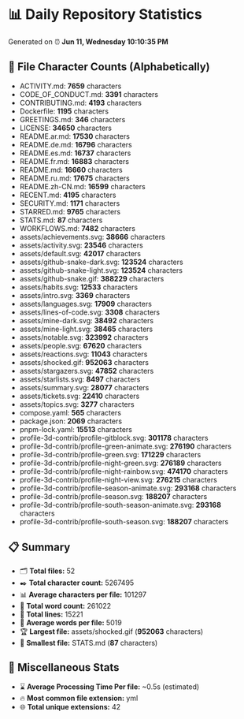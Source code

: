 # 📊 Daily Repository Statistics
Generated on ⏰ **Jun 11, Wednesday 10:10:35 PM**

## 📂 File Character Counts (Alphabetically)
- ACTIVITY.md: **7659** characters
- CODE_OF_CONDUCT.md: **3391** characters
- CONTRIBUTING.md: **4193** characters
- Dockerfile: **1195** characters
- GREETINGS.md: **346** characters
- LICENSE: **34650** characters
- README.ar.md: **17530** characters
- README.de.md: **16796** characters
- README.es.md: **16737** characters
- README.fr.md: **16883** characters
- README.md: **16660** characters
- README.ru.md: **17675** characters
- README.zh-CN.md: **16599** characters
- RECENT.md: **4195** characters
- SECURITY.md: **1171** characters
- STARRED.md: **9765** characters
- STATS.md: **87** characters
- WORKFLOWS.md: **7482** characters
- assets/achievements.svg: **38666** characters
- assets/activity.svg: **23546** characters
- assets/default.svg: **42017** characters
- assets/github-snake-dark.svg: **123524** characters
- assets/github-snake-light.svg: **123524** characters
- assets/github-snake.gif: **388229** characters
- assets/habits.svg: **12533** characters
- assets/intro.svg: **3369** characters
- assets/languages.svg: **17909** characters
- assets/lines-of-code.svg: **3308** characters
- assets/mine-dark.svg: **38492** characters
- assets/mine-light.svg: **38465** characters
- assets/notable.svg: **323992** characters
- assets/people.svg: **67620** characters
- assets/reactions.svg: **11043** characters
- assets/shocked.gif: **952063** characters
- assets/stargazers.svg: **47852** characters
- assets/starlists.svg: **8497** characters
- assets/summary.svg: **28077** characters
- assets/tickets.svg: **22410** characters
- assets/topics.svg: **3277** characters
- compose.yaml: **565** characters
- package.json: **2069** characters
- pnpm-lock.yaml: **15513** characters
- profile-3d-contrib/profile-gitblock.svg: **301178** characters
- profile-3d-contrib/profile-green-animate.svg: **276190** characters
- profile-3d-contrib/profile-green.svg: **171229** characters
- profile-3d-contrib/profile-night-green.svg: **276189** characters
- profile-3d-contrib/profile-night-rainbow.svg: **474170** characters
- profile-3d-contrib/profile-night-view.svg: **276215** characters
- profile-3d-contrib/profile-season-animate.svg: **293168** characters
- profile-3d-contrib/profile-season.svg: **188207** characters
- profile-3d-contrib/profile-south-season-animate.svg: **293168** characters
- profile-3d-contrib/profile-south-season.svg: **188207** characters

## 📋 Summary
- 🗂️ **Total files:** 52
- ✒️ **Total character count:** 5267495
- 📊 **Average characters per file:** 101297
- 📝 **Total word count:** 261022
- 🧾 **Total lines:** 15221
- 📐 **Average words per file:** 5019
- 🏆 **Largest file:** assets/shocked.gif (**952063** characters)
- 🥉 **Smallest file:** STATS.md (**87** characters)

## 🌟 Miscellaneous Stats
- ⌛ **Average Processing Time Per file:** ~0.5s (estimated)
- 🔥 **Most common file extension:** yml
- 🌐 **Total unique extensions:** 42
